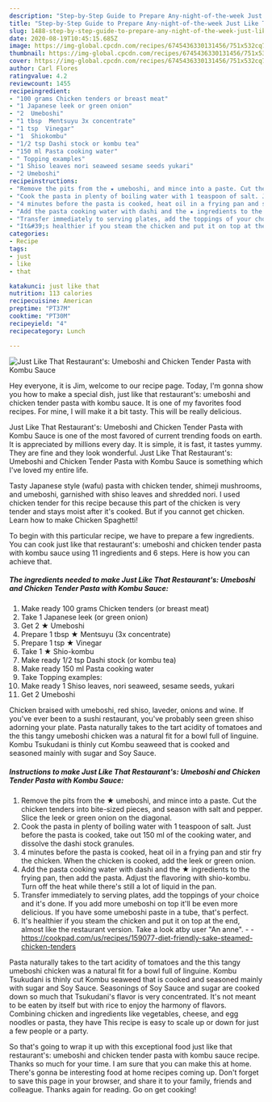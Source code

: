 ```yaml
---
description: "Step-by-Step Guide to Prepare Any-night-of-the-week Just Like That Restaurant&amp;#39;s: Umeboshi and Chicken Tender Pasta with Kombu Sauce"
title: "Step-by-Step Guide to Prepare Any-night-of-the-week Just Like That Restaurant&amp;#39;s: Umeboshi and Chicken Tender Pasta with Kombu Sauce"
slug: 1488-step-by-step-guide-to-prepare-any-night-of-the-week-just-like-that-restaurant-and-39-s-umeboshi-and-chicken-tender-pasta-with-kombu-sauce
date: 2020-08-19T10:45:15.685Z
image: https://img-global.cpcdn.com/recipes/6745436330131456/751x532cq70/just-like-that-restaurants-umeboshi-and-chicken-tender-pasta-with-kombu-sauce-recipe-main-photo.jpg
thumbnail: https://img-global.cpcdn.com/recipes/6745436330131456/751x532cq70/just-like-that-restaurants-umeboshi-and-chicken-tender-pasta-with-kombu-sauce-recipe-main-photo.jpg
cover: https://img-global.cpcdn.com/recipes/6745436330131456/751x532cq70/just-like-that-restaurants-umeboshi-and-chicken-tender-pasta-with-kombu-sauce-recipe-main-photo.jpg
author: Carl Flores
ratingvalue: 4.2
reviewcount: 1455
recipeingredient:
- "100 grams Chicken tenders or breast meat"
- "1 Japanese leek or green onion"
- "2  Umeboshi"
- "1 tbsp  Mentsuyu 3x concentrate"
- "1 tsp  Vinegar"
- "1  Shiokombu"
- "1/2 tsp Dashi stock or kombu tea"
- "150 ml Pasta cooking water"
- " Topping examples"
- "1 Shiso leaves nori seaweed sesame seeds yukari"
- "2 Umeboshi"
recipeinstructions:
- "Remove the pits from the ★ umeboshi, and mince into a paste. Cut the chicken tenders into bite-sized pieces, and season with salt and pepper. Slice the leek or green onion on the diagonal."
- "Cook the pasta in plenty of boiling water with 1 teaspoon of salt. Just before the pasta is cooked, take out 150 ml of the cooking water, and dissolve the dashi stock granules."
- "4 minutes before the pasta is cooked, heat oil in a frying pan and stir fry the chicken. When the chicken is cooked, add the leek or green onion."
- "Add the pasta cooking water with dashi and the ★ ingredients to the frying pan, then add the pasta. Adjust the flavoring with shio-kombu. Turn off the heat while there&#39;s still a lot of liquid in the pan."
- "Transfer immediately to serving plates, add the toppings of your choice and it&#39;s done. If you add more umeboshi on top it&#39;ll be even more delicious. If you have some umeboshi paste in a tube, that&#39;s perfect."
- "It&#39;s healthier if you steam the chicken and put it on top at the end, almost like the restaurant version. Take a look atby user &#34;An anne&#34;.  https://cookpad.com/us/recipes/159077-diet-friendly-sake-steamed-chicken-tenders"
categories:
- Recipe
tags:
- just
- like
- that

katakunci: just like that 
nutrition: 113 calories
recipecuisine: American
preptime: "PT37M"
cooktime: "PT30M"
recipeyield: "4"
recipecategory: Lunch

---
```



![Just Like That Restaurant&#39;s: Umeboshi and Chicken Tender Pasta with Kombu Sauce](https://img-global.cpcdn.com/recipes/6745436330131456/751x532cq70/just-like-that-restaurants-umeboshi-and-chicken-tender-pasta-with-kombu-sauce-recipe-main-photo.jpg)

Hey everyone, it is Jim, welcome to our recipe page. Today, I'm gonna show you how to make a special dish, just like that restaurant&#39;s: umeboshi and chicken tender pasta with kombu sauce. It is one of my favorites food recipes. For mine, I will make it a bit tasty. This will be really delicious.

Just Like That Restaurant&#39;s: Umeboshi and Chicken Tender Pasta with Kombu Sauce is one of the most favored of current trending foods on earth. It is appreciated by millions every day. It is simple, it is fast, it tastes yummy. They are fine and they look wonderful. Just Like That Restaurant&#39;s: Umeboshi and Chicken Tender Pasta with Kombu Sauce is something which I've loved my entire life.

Tasty Japanese style (wafu) pasta with chicken tender, shimeji mushrooms, and umeboshi, garnished with shiso leaves and shredded nori. I used chicken tender for this recipe because this part of the chicken is very tender and stays moist after it&#39;s cooked. But if you cannot get chicken. Learn how to make Chicken Spaghetti!


To begin with this particular recipe, we have to prepare a few ingredients. You can cook just like that restaurant&#39;s: umeboshi and chicken tender pasta with kombu sauce using 11 ingredients and 6 steps. Here is how you can achieve that.

<!--inarticleads1-->

##### The ingredients needed to make Just Like That Restaurant&#39;s: Umeboshi and Chicken Tender Pasta with Kombu Sauce:

1. Make ready 100 grams Chicken tenders (or breast meat)
1. Take 1 Japanese leek (or green onion)
1. Get 2 ★ Umeboshi
1. Prepare 1 tbsp ★ Mentsuyu (3x concentrate)
1. Prepare 1 tsp ★ Vinegar
1. Take 1 ★ Shio-kombu
1. Make ready 1/2 tsp Dashi stock (or kombu tea)
1. Make ready 150 ml Pasta cooking water
1. Take  Topping examples:
1. Make ready 1 Shiso leaves, nori seaweed, sesame seeds, yukari
1. Get 2 Umeboshi


Chicken braised with umeboshi, red shiso, laveder, onions and wine. If you&#39;ve ever been to a sushi restaurant, you&#39;ve probably seen green shiso adorning your plate. Pasta naturally takes to the tart acidity of tomatoes and the this tangy umeboshi chicken was a natural fit for a bowl full of linguine. Kombu Tsukudani is thinly cut Kombu seaweed that is cooked and seasoned mainly with sugar and Soy Sauce. 

<!--inarticleads2-->

##### Instructions to make Just Like That Restaurant&#39;s: Umeboshi and Chicken Tender Pasta with Kombu Sauce:

1. Remove the pits from the ★ umeboshi, and mince into a paste. Cut the chicken tenders into bite-sized pieces, and season with salt and pepper. Slice the leek or green onion on the diagonal.
1. Cook the pasta in plenty of boiling water with 1 teaspoon of salt. Just before the pasta is cooked, take out 150 ml of the cooking water, and dissolve the dashi stock granules.
1. 4 minutes before the pasta is cooked, heat oil in a frying pan and stir fry the chicken. When the chicken is cooked, add the leek or green onion.
1. Add the pasta cooking water with dashi and the ★ ingredients to the frying pan, then add the pasta. Adjust the flavoring with shio-kombu. Turn off the heat while there&#39;s still a lot of liquid in the pan.
1. Transfer immediately to serving plates, add the toppings of your choice and it&#39;s done. If you add more umeboshi on top it&#39;ll be even more delicious. If you have some umeboshi paste in a tube, that&#39;s perfect.
1. It&#39;s healthier if you steam the chicken and put it on top at the end, almost like the restaurant version. Take a look atby user &#34;An anne&#34;. -  - https://cookpad.com/us/recipes/159077-diet-friendly-sake-steamed-chicken-tenders


Pasta naturally takes to the tart acidity of tomatoes and the this tangy umeboshi chicken was a natural fit for a bowl full of linguine. Kombu Tsukudani is thinly cut Kombu seaweed that is cooked and seasoned mainly with sugar and Soy Sauce. Seasonings of Soy Sauce and sugar are cooked down so much that Tsukudani&#39;s flavor is very concentrated. It&#39;s not meant to be eaten by itself but with rice to enjoy the harmony of flavors. Combining chicken and ingredients like vegetables, cheese, and egg noodles or pasta, they have This recipe is easy to scale up or down for just a few people or a party. 

So that's going to wrap it up with this exceptional food just like that restaurant&#39;s: umeboshi and chicken tender pasta with kombu sauce recipe. Thanks so much for your time. I am sure that you can make this at home. There's gonna be interesting food at home recipes coming up. Don't forget to save this page in your browser, and share it to your family, friends and colleague. Thanks again for reading. Go on get cooking!
